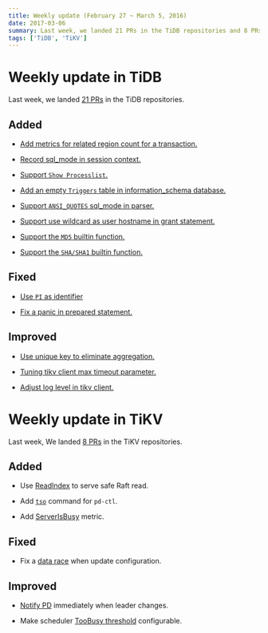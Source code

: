```yaml
---
title: Weekly update (February 27 ~ March 5, 2016)
date: 2017-03-06
summary: Last week, we landed 21 PRs in the TiDB repositories and 8 PRs in the TiKV repositories.
tags: ['TiDB', 'TiKV']
---
```


# Weekly update in TiDB

Last week, we landed [21 PRs](https://github.com/pingcap/tidb/pulls?utf8=%E2%9C%93&q=is%3Apr%20is%3Amerged%20merged%3A2017-02-27..2017-03-05%20) in the TiDB repositories.

## Added

* [Add metrics for related region count for a transaction.](https://github.com/pingcap/tidb/pull/2701)

* [Record sql_mode in session context.](https://github.com/pingcap/tidb/pull/2739)

* [Support `Show Processlist`.](https://github.com/pingcap/tidb/pull/2744)

* [Add an empty `Triggers` table in information_schema database.](https://github.com/pingcap/tidb/pull/2749)

* [Support `ANSI_QUOTES` sql_mode in parser.](https://github.com/pingcap/tidb/pull/2754)

* [Support use wildcard as user hostname in grant statement.](https://github.com/pingcap/tidb/pull/2757)

* [Support the `MD5` builtin function.](https://github.com/pingcap/tidb/pull/2780)

* [Support the `SHA/SHA1` builtin function.](https://github.com/pingcap/tidb/pull/2781)


## Fixed

* [Use `PI` as identifier](https://github.com/pingcap/tidb/pull/2763)

* [Fix a panic in prepared statement.](https://github.com/pingcap/tidb/pull/2767)


## Improved

* [Use unique key to eliminate aggregation.](https://github.com/pingcap/tidb/pull/2702)

* [Tuning tikv client max timeout parameter.](https://github.com/pingcap/tidb/pull/2746)

* [Adjust log level in tikv client.](https://github.com/pingcap/tidb/pull/2765)


# Weekly update in TiKV

Last week, We landed [8 PRs](https://github.com/search?utf8=%E2%9C%93&q=repo%3Apingcap%2Ftikv+repo%3Apingcap%2Fpd+is%3Apr+is%3Amerged+merged%3A2017-02-26..2017-03-04+&type=Issues&ref=searchresults) in the TiKV repositories.

## Added

* Use [ReadIndex](https://github.com/pingcap/tikv/pull/1642) to serve safe Raft read.

* Add [`tso`](https://github.com/pingcap/pd/pull/550) command for `pd-ctl`.

* Add [ServerIsBusy](https://github.com/pingcap/tikv/pull/1660) metric.

## Fixed

* Fix a [data race](https://github.com/pingcap/pd/pull/552) when update configuration.

## Improved

* [Notify PD](https://github.com/pingcap/tikv/pull/1658) immediately when leader changes.

* Make scheduler [TooBusy threshold](https://github.com/pingcap/tikv/pull/1666) configurable.
